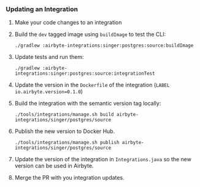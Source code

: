 ### Updating an Integration
1. Make your code changes to an integration
1. Build the `dev` tagged image using `buildImage` to test the CLI:
    ```
    ./gradlew :airbyte-integrations:singer:postgres:source:buildImage
    ```
1. Update tests and run them:
    ```
    ./gradlew :airbyte-integrations:singer:postgres:source:integrationTest
    ```
1. Update the version in the `Dockerfile` of the integration (`LABEL io.airbyte.version=0.1.0`)
1. Build the integration with the semantic version tag locally:
    ```
    ./tools/integrations/manage.sh build airbyte-integrations/singer/postgres/source
    ```
1. Publish the new version to Docker Hub. 

    ```
    ./tools/integrations/manage.sh publish airbyte-integrations/singer/postgres/source
    ```
1. Update the version of the integration in `Integrations.java` so the new version can be used in Airbyte.
1. Merge the PR with you integration updates.
